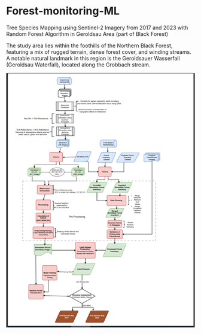 # Forest-monitoring-ML
Tree Species Mapping using Sentinel-2 Imagery from 2017 and 2023 with Random Forest Algorithm in Geroldsau Area (part of Black Forest)

The study area lies within the foothills of the Northern Black Forest, featuring a mix of rugged terrain, dense forest cover, and winding streams. A notable natural landmark in this region is the Geroldsauer Wasserfall (Geroldsau Waterfall), located along the Grobbach stream.  


![Workflow Diagram](workflow-diagram/workflow.PNG)
